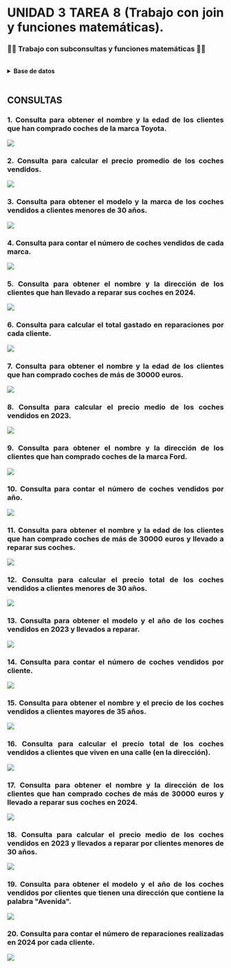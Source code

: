 <div align="justify">


# UNIDAD 3 TAREA 8 (Trabajo con join y funciones matemáticas).

### 📜📜 Trabajo con subconsultas y funciones matemáticas 📜📜


<br>

<details>

<summary><b>Base de datos<b/></summary>

```SQL
-- Crear la base de datos
-- CREATE DATABASE IF NOT EXISTS concesionario;

-- Usar la base de datos
-- USE concesionario;

CREATE TABLE IF NOT EXISTS clientes (
    id_cliente INTEGER PRIMARY KEY,
    nombre TEXT,
    edad INTEGER,
    direccion TEXT
);


CREATE TABLE IF NOT EXISTS coches (
    id_coche INTEGER PRIMARY KEY,
    modelo TEXT,
    marca TEXT,
    año INTEGER,
    precio REAL
);



CREATE TABLE IF NOT EXISTS ventas (
    id_venta INTEGER PRIMARY KEY,
    id_cliente INTEGER,
    id_coche INTEGER,
    fecha_venta DATE,
    FOREIGN KEY (id_cliente) REFERENCES clientes(id_cliente),
    FOREIGN KEY (id_coche) REFERENCES coches(id_coche)
);

CREATE TABLE IF NOT EXISTS reparacion (
    id_reparación INTEGER PRIMARY KEY,
    id_cliente INTEGER,
    id_coche INTEGER,
    fecha_reparación DATE,
    descripción TEXT,
    FOREIGN KEY (id_cliente) REFERENCES clientes(id_cliente),
    FOREIGN KEY (id_coche) REFERENCES coches(id_coche)
);

INSERT INTO clientes (nombre, edad, direccion) VALUES
    ('Juan Pérez', 30, 'Calle A #123'),
    ('María Gómez', 25, 'Avenida B #456'),
    ('Carlos López', 35, 'Calle C #789'),
    ('Ana Martínez', 28, 'Avenida D #101'),
    ('Pedro Rodríguez', 40, 'Calle E #234'),
    ('Laura Sánchez', 32, 'Avenida F #567'),
    ('Miguel González', 27, 'Calle G #890'),
    ('Isabel Díaz', 38, 'Avenida H #111'),
    ('Francisco Ruiz', 33, 'Calle I #222'),
    ('Elena Torres', 29, 'Avenida J #333');


INSERT INTO coches (modelo, marca, año, precio) VALUES
    ('Sedán 2022', 'Toyota', 2022, 25000.00),
    ('Hatchback 2021', 'Honda', 2021, 22000.00),
    ('SUV 2023', 'Ford', 2023, 30000.00),
    ('Coupé 2022', 'Chevrolet', 2022, 28000.00),
    ('Camioneta 2023', 'Nissan', 2023, 32000.00),
    ('Compacto 2021', 'Volkswagen', 2021, 20000.00),
    ('Híbrido 2022', 'Hyundai', 2022, 27000.00),
    ('Deportivo 2023', 'Mazda', 2023, 35000.00),
    ('Pickup 2022', 'Ram', 2022, 31000.00),
    ('Eléctrico 2021', 'Tesla', 2021, 40000.00);

INSERT INTO ventas (id_cliente, id_coche, fecha_venta) VALUES
    (1, 1, '2023-01-15'),
    (2, 2, '2023-02-20'),
    (3, 3, '2023-03-25'),
    (4, 4, '2023-04-10'),
    (5, 5, '2023-05-05'),
    (6, 6, '2023-06-15'),
    (7, 7, '2023-07-20'),
    (8, 8, '2023-08-25'),
    (10, 10, '2023-10-05');
-- Inserts para la tabla "reparación"
INSERT INTO reparacion (id_cliente, id_coche, fecha_reparación, descripción) VALUES
    (1, 1, '2023-05-15', 'Reparación de motor'),
    (2, 3, '2023-06-20', 'Cambio de neumáticos'),
    (3, 5, '2023-07-25', 'Reparación de frenos'),
    (4, 2, '2023-08-10', 'Revisión general'),
    (5, 4, '2023-09-05', 'Cambio de aceite'),
    (6, 7, '2023-10-15', 'Alineación y balanceo'),
    (7, 6, '2023-11-20', 'Reparación de sistema eléctrico'),
    (8, 8, '2023-12-25', 'Reparación de transmisión'),
    (9, 9, '2024-01-05', 'Reemplazo de bujías'),
    (10, 10, '2024-02-10', 'Reparación de sistema de refrigeración'),
    (1, 3, '2024-03-15', 'Cambio de filtro de aire'),
    (2, 2, '2024-04-20', 'Reparación de sistema de suspensión'),
    (3, 4, '2024-05-25', 'Reparación de sistema de escape'),
    (4, 5, '2024-06-10', 'Reemplazo de batería'),
    (5, 6, '2024-07-05', 'Reparación de sistema de dirección'),
    (6, 8, '2024-08-15', 'Cambio de pastillas de freno'),
    (7, 10, '2024-09-20', 'Reparación de sistema de inyección'),
    (8, 1, '2024-10-25', 'Reparación de sistema de dirección'),
    (9, 3, '2024-11-05', 'Cambio de bujías'),
    (10, 4, '2024-12-10', 'Reparación de sistema de refrigeración');
```

</details>

<br>


## __CONSULTAS__

### __1.__ Consulta para obtener el nombre y la edad de los clientes que han comprado coches de la marca Toyota.


<img src="img/ejercicio(01).png">
 
<br>

### __2.__ Consulta para calcular el precio promedio de los coches vendidos.


<img src="img/ejercicio(02).png">


<br>

### __3.__ Consulta para obtener el modelo y la marca de los coches vendidos a clientes menores de 30 años.

<img src="img/ejercicio(03).png">

<br>

### __4.__ Consulta para contar el número de coches vendidos de cada marca.


<img src="img/ejercicio(04).png">


<br>

### __5.__ Consulta para obtener el nombre y la dirección de los clientes que han llevado a reparar sus coches en 2024.

<img src="img/ejercicio(05).png">

<br>

### __6.__ Consulta para calcular el total gastado en reparaciones por cada cliente.


<img src="img/ejercicio(06).png">
 
<br>

### __7.__ Consulta para obtener el nombre y la edad de los clientes que han comprado coches de más de 30000 euros.


<img src="img/ejercicio(07).png">


<br>

### __8.__ Consulta para calcular el precio medio de los coches vendidos en 2023.

<img src="img/ejercicio(08).png">

<br>

### __9.__ Consulta para obtener el nombre y la dirección de los clientes que han comprado coches de la marca Ford.


<img src="img/ejercicio(09).png">


<br>

### __10.__ Consulta para contar el número de coches vendidos por año.

<img src="img/ejercicio(10).png">

<br>

### __11.__ Consulta para obtener el nombre y la edad de los clientes que han comprado coches de más de 30000 euros y llevado a reparar sus coches.


<img src="img/ejercicio(11).png">
 
<br>

### __12.__ Consulta para calcular el precio total de los coches vendidos a clientes menores de 30 años.


<img src="img/ejercicio(12).png">


<br>

### __13.__ Consulta para obtener el modelo y el año de los coches vendidos en 2023 y llevados a reparar.

<img src="img/ejercicio(13).png">

<br>

### __14.__ Consulta para contar el número de coches vendidos por cliente.


<img src="img/ejercicio(14).png">


<br>

### __15.__ Consulta para obtener el nombre y el precio de los coches vendidos a clientes mayores de 35 años.

<img src="img/ejercicio(15).png">

<br>

### __16.__ Consulta para calcular el precio total de los coches vendidos a clientes que viven en una calle (en la dirección).


<img src="img/ejercicio(16).png">
 
<br>

### __17.__ Consulta para obtener el nombre y la dirección de los clientes que han comprado coches de más de 30000 euros y llevado a reparar sus coches en 2024.


<img src="img/ejercicio(17).png">


<br>

### __18.__ Consulta para calcular el precio medio de los coches vendidos en 2023 y llevados a reparar por clientes menores de 30 años.

<img src="img/ejercicio(18).png">

<br>

### __19.__ Consulta para obtener el modelo y el año de los coches vendidos por clientes que tienen una dirección que contiene la palabra "Avenida".


<img src="img/ejercicio(19).png">


<br>

### __20.__ Consulta para contar el número de reparaciones realizadas en 2024 por cada cliente.

<img src="img/ejercicio(20).png">













</div>